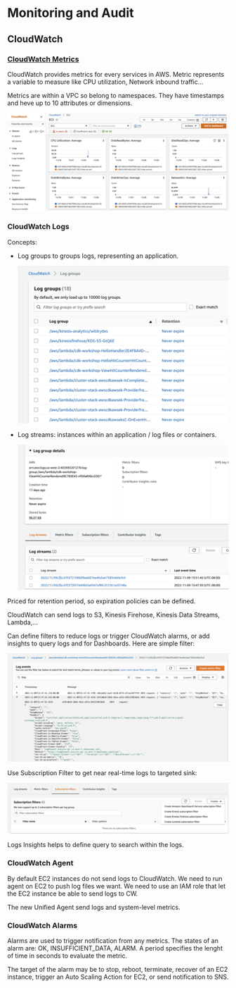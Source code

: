 # Monitoring and Audit

## CloudWatch

### [CloudWatch Metrics](https://docs.aws.amazon.com/cloudwatch/)

CloudWatch provides metrics for every services in AWS. Metric represents a variable to measure like CPU utilization, Network inbound traffic... 

Metrics are within a VPC so belong to namespaces. They have timestamps and heve up to 10 attributes or dimensions.

![](./images/cloudwatch-1.png)

### CloudWatch Logs

Concepts:

* Log groups to groups logs, representing an application.

    ![](./images/cw-log-groups.png)

* Log streams: instances within an application / log files or containers.

    ![](./images/cw-log-streams.png)


Priced for retention period, so expiration policies can be defined. 

CloudWatch can send logs to S3, Kinesis Firehose, Kinesis Data Streams, Lambda,... 

Can define filters to reduce logs or trigger CloudWatch alarms, or add insights to query logs and for Dashboards. Here are simple filter:

![](./images/cw-filter.png)

Use Subscription Filter to get near real-time logs to targeted sink:

![](./images/cw-subscription.png)


Logs Insights helps to define query to search within the logs. 

### CloudWatch Agent

By default EC2 instances do not send logs to CloudWatch. We need to run agent on EC2 to push log files we want. We need to use an IAM role that let the EC2 instance be able to send logs to CW.

The new Unified Agent send logs and system-level metrics. 

### CloudWatch Alarms

Alarms are used to trigger notification from any metrics. The states of an alarm are: OK, INSUFFICIENT_DATA, ALARM. A period specifies the lenght of time in seconds to evaluate the metric.

The target of the alarm may be to stop, reboot, terminate, recover of an EC2 instance, trigger an Auto Scaling Action for EC2, or send notification to SNS.
